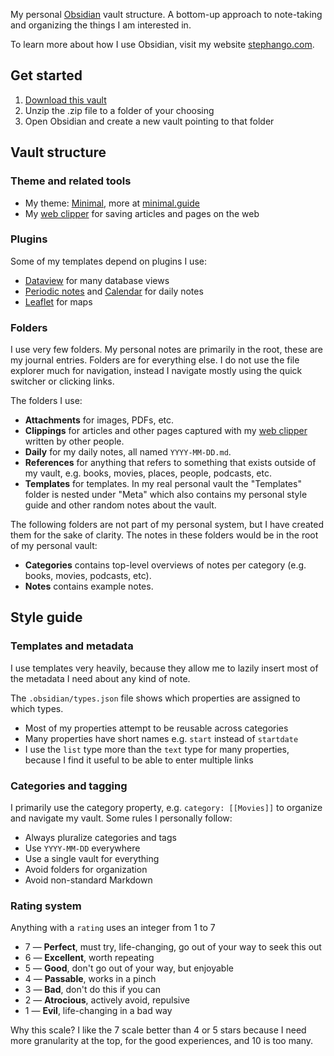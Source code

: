 My personal [Obsidian](https://obsidian.md/) vault structure. A bottom-up approach to note-taking and organizing the things I am interested in.

To learn more about how I use Obsidian, visit my website [stephango.com](https://stephango.com/topics/obsidian/).

## Get started

1. [Download this vault](https://github.com/kepano/kepano-obsidian/archive/refs/heads/main.zip)
2. Unzip the .zip file to a folder of your choosing
3. Open Obsidian and create a new vault pointing to that folder

## Vault structure

### Theme and related tools

- My theme: [Minimal](https://github.com/kepano/obsidian-minimal), more at [minimal.guide](https://minimal.guide)
- My [web clipper](https://stephango.com/obsidian-web-clipper) for saving articles and pages on the web

### Plugins

Some of my templates depend on plugins I use:

- [Dataview](https://github.com/blacksmithgu/obsidian-dataview) for many database views
- [Periodic notes](https://github.com/liamcain/obsidian-periodic-notes) and [Calendar](https://github.com/liamcain/obsidian-calendar-plugin) for daily notes
- [Leaflet](https://github.com/javalent/obsidian-leaflet) for maps

### Folders

I use very few folders. My personal notes are primarily in the root, these are my journal entries. Folders are for everything else. I do not use the file explorer much for navigation, instead I navigate mostly using the quick switcher or clicking links.

The folders I use:

- **Attachments** for images, PDFs, etc.
- **Clippings** for articles and other pages captured with my [web clipper](https://stephango.com/obsidian-web-clipper) written by other people.
- **Daily** for my daily notes, all named `YYYY-MM-DD.md`.
- **References** for anything that refers to something that exists outside of my vault, e.g. books, movies, places, people, podcasts, etc.
- **Templates** for templates. In my real personal vault the "Templates" folder is nested under "Meta" which also contains my personal style guide and other random notes about the vault.

The following folders are not part of my personal system, but I have created them for the sake of clarity. The notes in these folders would be in the root of my personal vault:

- **Categories** contains top-level overviews of notes per category (e.g. books, movies, podcasts, etc).
- **Notes** contains example notes.

## Style guide
### Templates and metadata

I use templates very heavily, because they allow me to lazily insert most of the metadata I need about any kind of note.

The `.obsidian/types.json` file shows which properties are assigned to which types. 

- Most of my properties attempt to be reusable across categories
- Many properties have short names e.g. `start` instead of `startdate`
- I use the `list` type more than the `text` type for many properties, because I find it useful to be able to enter multiple links

### Categories and tagging

I primarily use the category property, e.g. `category: [[Movies]]` to organize and navigate my vault. Some rules I personally follow:

- Always pluralize categories and tags
- Use `YYYY-MM-DD` everywhere
- Use a single vault for everything
- Avoid folders for organization
- Avoid non-standard Markdown

### Rating system

Anything with a `rating` uses an integer from 1 to 7

  - 7 — **Perfect**, must try, life-changing, go out of your way to seek this out
  - 6 — **Excellent**, worth repeating
  - 5 — **Good**, don't go out of your way, but enjoyable
  - 4 — **Passable**, works in a pinch
  - 3 — **Bad**, don't do this if you can
  - 2 — **Atrocious**, actively avoid, repulsive
  - 1 — **Evil**, life-changing in a bad way

Why this scale? I like the 7 scale better than 4 or 5 stars because I need more granularity at the top, for the good experiences, and 10 is too many.